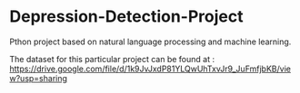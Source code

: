 # Depression-Detection-Project
Pthon project based on natural language processing and machine learning.

The dataset for this particular project can be found at : https://drive.google.com/file/d/1k9JvJxdP81YLQwUhTxvJr9_JuFmfjbKB/view?usp=sharing
